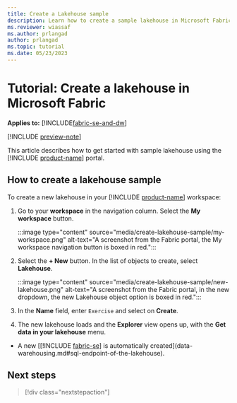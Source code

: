 ```yaml
---
title: Create a Lakehouse sample
description: Learn how to create a sample lakehouse in Microsoft Fabric.
ms.reviewer: wiassaf
ms.author: prlangad
author: prlangad
ms.topic: tutorial
ms.date: 05/23/2023
---
```

# Tutorial: Create a lakehouse in Microsoft Fabric

**Applies to:** [!INCLUDE[fabric-se-and-dw](includes/applies-to-version/fabric-se-and-dw.md)]

[!INCLUDE [preview-note](../includes/preview-note.md)]

This article describes how to get started with sample lakehouse using the [!INCLUDE [product-name](../includes/product-name.md)] portal.

## How to create a lakehouse sample
 
To create a new lakehouse in your [!INCLUDE [product-name](../includes/product-name.md)] workspace:

1. Go to your **workspace** in the navigation column. Select the **My workspace** button.

    :::image type="content" source="media/create-lakehouse-sample/my-workspace.png" alt-text="A screenshot from the Fabric portal, the My workspace navigation button is boxed in red.":::
1. Select the **+ New** button. In the list of objects to create, select **Lakehouse**.

    :::image type="content" source="media/create-lakehouse-sample/new-lakehouse.png" alt-text="A screenshot from the Fabric portal, in the new dropdown, the new Lakehouse object option is boxed in red.":::
1. In the **Name** field, enter `Exercise` and select on **Create**.
1. The new lakehouse loads and the **Explorer** view opens up, with the **Get data in your lakehouse** menu.

- A new [[!INCLUDE [fabric-se](includes/fabric-se.md)] is automatically created](data-warehousing.md#sql-endpoint-of-the-lakehouse).

## Next steps

> [!div class="nextstepaction"]
> 